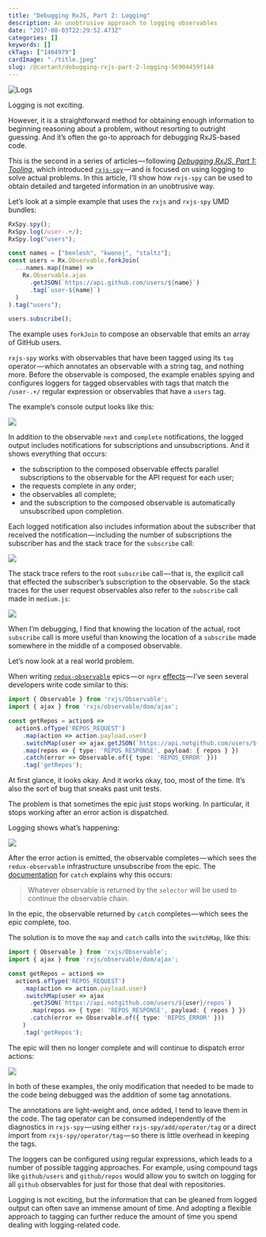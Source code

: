 ```yaml
---
title: "Debugging RxJS, Part 2: Logging"
description: An unobtrusive approach to logging observables
date: "2017-08-03T22:29:52.473Z"
categories: []
keywords: []
ckTags: ["1464979"]
cardImage: "./title.jpeg"
slug: /@cartant/debugging-rxjs-part-2-logging-56904459f144
---
```


![Logs](title.jpeg)

Logging is not exciting.

However, it is a straightforward method for obtaining enough information to beginning reasoning about a problem, without resorting to outright guessing. And it’s often the go-to approach for debugging RxJS-based code.

This is the second in a series of articles — following [_Debugging RxJS, Part 1: Tooling_](https://medium.com/@cartant/debugging-rxjs-4f0340286dd3), which introduced [`rxjs-spy`](https://github.com/cartant/rxjs-spy) — and is focused on using logging to solve actual problems. In this article, I’ll show how `rxjs-spy` can be used to obtain detailed and targeted information in an unobtrusive way.

Let’s look at a simple example that uses the `rxjs` and `rxjs-spy` UMD bundles:

```ts
RxSpy.spy();
RxSpy.log(/user-.+/);
RxSpy.log("users");

const names = ["benlesh", "kwonoj", "staltz"];
const users = Rx.Observable.forkJoin(
  ...names.map((name) =>
    Rx.Observable.ajax
      .getJSON(`https://api.github.com/users/${name}`)
      .tag(`user-${name}`)
  )
).tag("users");

users.subscribe();
```

The example uses `forkJoin` to compose an observable that emits an array of GitHub users.

`rxjs-spy` works with observables that have been tagged using its `tag` operator — which annotates an observable with a string tag, and nothing more. Before the observable is composed, the example enables spying and configures loggers for tagged observables with tags that match the `/user-.+/` regular expression or observables that have a `users` tag.

The example’s console output looks like this:

![](screen-1.png)

In addition to the observable `next` and `complete` notifications, the logged output includes notifications for subscriptions and unsubscriptions. And it shows everything that occurs:

- the subscription to the composed observable effects parallel subscriptions to the observable for the API request for each user;
- the requests complete in any order;
- the observables all complete;
- and the subscription to the composed observable is automatically unsubscribed upon completion.

Each logged notification also includes information about the subscriber that received the notification — including the number of subscriptions the subscriber has and the stack trace for the `subscribe` call:

![](screen-2.png)

The stack trace refers to the root `subscribe` call — that is, the explicit call that effected the subscriber’s subscription to the observable. So the stack traces for the user request observables also refer to the `subscribe` call made in `medium.js`:

![](screen-3.png)

When I’m debugging, I find that knowing the location of the actual, root `subscribe` call is more useful than knowing the location of a `subscribe` made somewhere in the middle of a composed observable.

Let’s now look at a real world problem.

When writing [`redux-observable`](https://github.com/redux-observable/redux-observable) epics — or `ngrx` [effects](https://github.com/ngrx/effects) — I’ve seen several developers write code similar to this:

```ts
import { Observable } from 'rxjs/Observable';
import { ajax } from 'rxjs/observable/dom/ajax';

const getRepos = action$ =>
  action$.ofType('REPOS_REQUEST')
    .map(action => action.payload.user)
    .switchMap(user => ajax.getJSON(`https://api.notgithub.com/users/${user}/repos`))
    .map(repos => { type: 'REPOS_RESPONSE', payload: { repos } })
    .catch(error => Observable.of({ type: 'REPOS_ERROR' }))
    .tag('getRepos');
```

At first glance, it looks okay. And it works okay, too, most of the time. It’s also the sort of bug that sneaks past unit tests.

The problem is that sometimes the epic just stops working. In particular, it stops working after an error action is dispatched.

Logging shows what’s happening:

![](screen-4.png)

After the error action is emitted, the observable completes — which sees the `redux-observable` infrastructure unsubscribe from the epic. The [documentation](http://reactivex.io/rxjs/class/es6/Observable.js~Observable.html#instance-method-catch) for `catch` explains why this occurs:

> Whatever observable is returned by the `selector` will be used to continue the observable chain.

In the epic, the observable returned by `catch` completes — which sees the epic complete, too.

The solution is to move the `map` and `catch` calls into the `switchMap`, like this:

```ts
import { Observable } from 'rxjs/Observable';
import { ajax } from 'rxjs/observable/dom/ajax';

const getRepos = action$ =>
  action$.ofType('REPOS_REQUEST')
    .map(action => action.payload.user)
    .switchMap(user => ajax
      .getJSON(`https://api.notgithub.com/users/${user}/repos`)
      .map(repos => { type: 'REPOS_RESPONSE', payload: { repos } })
      .catch(error => Observable.of({ type: 'REPOS_ERROR' }))
    )
    .tag('getRepos');
```

The epic will then no longer complete and will continue to dispatch error actions:

![](screen-5.png)

In both of these examples, the only modification that needed to be made to the code being debugged was the addition of some tag annotations.

The annotations are light-weight and, once added, I tend to leave them in the code. The tag operator can be consumed independently of the diagnostics in `rxjs-spy` — using either `rxjs-spy/add/operator/tag` or a direct import from `rxjs-spy/operator/tag` — so there is little overhead in keeping the tags.

The loggers can be configured using regular expressions, which leads to a number of possible tagging approaches. For example, using compound tags like `github/users` and `github/repos` would allow you to switch on logging for all `github` observables for just for those that deal with repositories.

Logging is not exciting, but the information that can be gleaned from logged output can often save an immense amount of time. And adopting a flexible approach to tagging can further reduce the amount of time you spend dealing with logging-related code.
